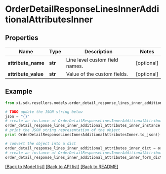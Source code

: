# OrderDetailResponseLinesInnerAdditionalAttributesInner


## Properties

Name | Type | Description | Notes
------------ | ------------- | ------------- | -------------
**attribute_name** | **str** | Line level custom field names. | [optional] 
**attribute_value** | **str** | Value of the custom fields. | [optional] 

## Example

```python
from xi.sdk.resellers.models.order_detail_response_lines_inner_additional_attributes_inner import OrderDetailResponseLinesInnerAdditionalAttributesInner

# TODO update the JSON string below
json = "{}"
# create an instance of OrderDetailResponseLinesInnerAdditionalAttributesInner from a JSON string
order_detail_response_lines_inner_additional_attributes_inner_instance = OrderDetailResponseLinesInnerAdditionalAttributesInner.from_json(json)
# print the JSON string representation of the object
print OrderDetailResponseLinesInnerAdditionalAttributesInner.to_json()

# convert the object into a dict
order_detail_response_lines_inner_additional_attributes_inner_dict = order_detail_response_lines_inner_additional_attributes_inner_instance.to_dict()
# create an instance of OrderDetailResponseLinesInnerAdditionalAttributesInner from a dict
order_detail_response_lines_inner_additional_attributes_inner_form_dict = order_detail_response_lines_inner_additional_attributes_inner.from_dict(order_detail_response_lines_inner_additional_attributes_inner_dict)
```
[[Back to Model list]](../README.md#documentation-for-models) [[Back to API list]](../README.md#documentation-for-api-endpoints) [[Back to README]](../README.md)


